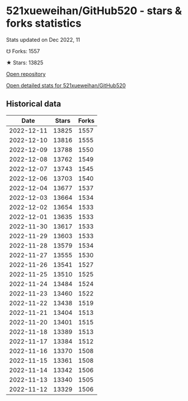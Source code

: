 # 521xueweihan/GitHub520 - stars & forks statistics

Stats updated on Dec 2022, 11

☋ Forks: 1557

★ Stars: 13825

[Open repository](https://github.com/521xueweihan/GitHub520)

[Open detailed stats for 521xueweihan/GitHub520](https://reviewgithub.com/rep/521xueweihan/GitHub520)

## Historical data
| Date | Stars | Forks |
|------|-------|-------|
| 2022-12-11 | 13825 | 1557 | 
| 2022-12-10 | 13816 | 1555 | 
| 2022-12-09 | 13788 | 1550 | 
| 2022-12-08 | 13762 | 1549 | 
| 2022-12-07 | 13743 | 1545 | 
| 2022-12-06 | 13703 | 1540 | 
| 2022-12-04 | 13677 | 1537 | 
| 2022-12-03 | 13664 | 1534 | 
| 2022-12-02 | 13654 | 1533 | 
| 2022-12-01 | 13635 | 1533 | 
| 2022-11-30 | 13617 | 1533 | 
| 2022-11-29 | 13603 | 1533 | 
| 2022-11-28 | 13579 | 1534 | 
| 2022-11-27 | 13555 | 1530 | 
| 2022-11-26 | 13541 | 1527 | 
| 2022-11-25 | 13510 | 1525 | 
| 2022-11-24 | 13484 | 1524 | 
| 2022-11-23 | 13460 | 1522 | 
| 2022-11-22 | 13438 | 1519 | 
| 2022-11-21 | 13404 | 1513 | 
| 2022-11-20 | 13401 | 1515 | 
| 2022-11-18 | 13389 | 1513 | 
| 2022-11-17 | 13384 | 1512 | 
| 2022-11-16 | 13370 | 1508 | 
| 2022-11-15 | 13361 | 1508 | 
| 2022-11-14 | 13342 | 1506 | 
| 2022-11-13 | 13340 | 1505 | 
| 2022-11-12 | 13329 | 1506 | 

